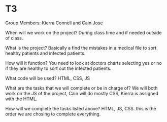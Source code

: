 # T3

Group Members:
Kierra Connell and Cain Jose

When will we work on the project?
During class time and if needed outside of class.

What is the project?
Basically a find the mistakes in a medical file to sort healthy patients and infected patients. 

How will it function?
You need to look at doctors charts selecting yes or no if they are healthy to sort out the infected patients.

What code will be used?
HTML, CSS, JS

What are the tasks that we will complete or be in charge of?
We will both work on the JS of the project, Cain will do mostly CSS, Kierra is assigned with the HTML.

How will we complete the tasks listed above?
HTML, JS, CSS. this is the order we are chosing to complete everything.


<!-- http://meyerweb.com/eric/tools/css/reset/ 
v2.0 | 20110126
License: none (public domain) -->